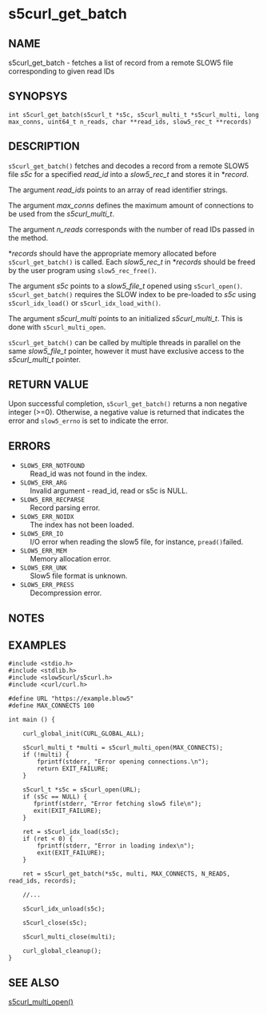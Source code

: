 # s5curl_get_batch

## NAME

s5curl_get_batch - fetches a list of record from a remote SLOW5 file corresponding to given read IDs

## SYNOPSYS

`int s5curl_get_batch(s5curl_t *s5c, s5curl_multi_t *s5curl_multi, long max_conns, uint64_t n_reads, char **read_ids, slow5_rec_t **records)`

## DESCRIPTION

`s5curl_get_batch()` fetches and decodes a record from a remote SLOW5 file *s5c* for a specified *read_id* into a *slow5_rec_t* and stores it in **record*.

The argument *read_ids* points to an array of read identifier strings.

The argument *max_conns* defines the maximum amount of connections to be used from the *s5curl_multi_t*.

The argument *n_reads* corresponds with the number of read IDs passed in the method.

**records* should have the appropriate memory allocated before `s5curl_get_batch()` is called. Each *slow5_rec_t* in **records* should be freed by the user program using `slow5_rec_free()`.

The argument *s5c* points to a *slow5_file_t* opened using `s5curl_open()`. `s5curl_get_batch()` requires the SLOW index to be pre-loaded to *s5c* using `s5curl_idx_load()` or `s5curl_idx_load_with()`.

The argument *s5curl_multi* points to an initialized *s5curl_multi_t*. This is done with `s5curl_multi_open`.

`s5curl_get_batch()` can be called by multiple threads in parallel on the same *slow5_file_t* pointer, however it must have exclusive access to the *s5curl_multi_t* pointer.

## RETURN VALUE

Upon successful completion, `s5curl_get_batch()` returns a non negative integer (>=0). Otherwise, a negative value is returned that indicates the error and `slow5_errno` is set to indicate the error.

## ERRORS

* `SLOW5_ERR_NOTFOUND`  
    &nbsp;&nbsp;&nbsp;&nbsp; Read_id was not found in the index.
* `SLOW5_ERR_ARG`       
    &nbsp;&nbsp;&nbsp;&nbsp; Invalid argument - read_id, read or s5c is NULL.
* `SLOW5_ERR_RECPARSE`  
    &nbsp;&nbsp;&nbsp;&nbsp; Record parsing error.
* `SLOW5_ERR_NOIDX`     
    &nbsp;&nbsp;&nbsp;&nbsp; The index has not been loaded.
* `SLOW5_ERR_IO`        
    &nbsp;&nbsp;&nbsp;&nbsp; I/O error when reading the slow5 file, for instance, `pread()`failed.
* `SLOW5_ERR_MEM`        
    &nbsp;&nbsp;&nbsp;&nbsp; Memory allocation error.
* `SLOW5_ERR_UNK`        
    &nbsp;&nbsp;&nbsp;&nbsp; Slow5 file format is unknown.
* `SLOW5_ERR_PRESS`      
    &nbsp;&nbsp;&nbsp;&nbsp; Decompression error.

## NOTES

## EXAMPLES
```
#include <stdio.h>
#include <stdlib.h>
#include <slow5curl/s5curl.h>
#include <curl/curl.h>

#define URL "https://example.blow5"
#define MAX_CONNECTS 100

int main () {

    curl_global_init(CURL_GLOBAL_ALL);

    s5curl_multi_t *multi = s5curl_multi_open(MAX_CONNECTS);
    if (!multi) {
        fprintf(stderr, "Error opening connections.\n");
        return EXIT_FAILURE;
    }

    s5curl_t *s5c = s5curl_open(URL);
    if (s5c == NULL) {
       fprintf(stderr, "Error fetching slow5 file\n");
       exit(EXIT_FAILURE);
    }

    ret = s5curl_idx_load(s5c);
    if (ret < 0) {
        fprintf(stderr, "Error in loading index\n");
        exit(EXIT_FAILURE);
    }

    ret = s5curl_get_batch(*s5c, multi, MAX_CONNECTS, N_READS, read_ids, records);

    //...

    s5curl_idx_unload(s5c);

    s5curl_close(s5c);

    s5curl_multi_close(multi);

    curl_global_cleanup();
}
```

## SEE ALSO
[s5curl_multi_open()](s5curl_multi_open.md)